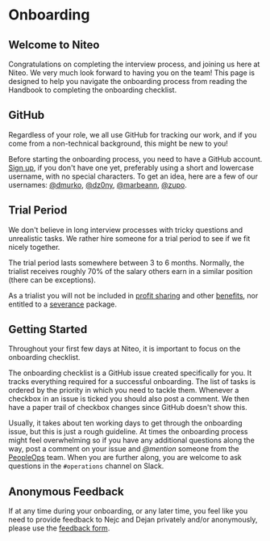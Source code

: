 # Onboarding

## Welcome to Niteo

Congratulations on completing the interview process, and joining us here at Niteo. We very much look forward to having you on the team! This page is designed to help you navigate the onboarding process from reading the Handbook to completing the onboarding checklist.

## GitHub

Regardless of your role, we all use GitHub for tracking our work, and if you come from a non-technical background, this might be new to you!

Before starting the onboarding process, you need to have a GitHub account. [Sign up](https://github.com/join), if you don't have one yet, preferably using a short and lowercase username, with no special characters. To get an idea, here are a few of our usernames: [@dmurko](https://github.com/dmurko), [@dz0ny](https://github.com/dz0ny), [@marbeann](https://github.com/marbeann), [@zupo](https://github.com/zupo).

## Trial Period

We don't believe in long interview processes with tricky questions and unrealistic tasks. We rather hire someone for a trial period to see if we fit nicely together.

The trial period lasts somewhere between 3 to 6 months. Normally, the trialist receives roughly 70% of the salary others earn in a similar position (there can be exceptions).

As a trialist you will not be included in [profit sharing](../people/profit-sharing.md) and other [benefits](../people/benefits.md), nor entitled to a [severance](../people/salary.md#lay-off--severance-policy) package.

## Getting Started

Throughout your first few days at Niteo, it is important to focus on the onboarding checklist.

The onboarding checklist is a GitHub issue created specifically for you. It tracks everything required for a successful onboarding. The list of tasks is ordered by the priority in which you need to tackle them. Whenever a checkbox in an issue is ticked you should also post a comment. We then have a paper trail of checkbox changes since GitHub doesn't show this.

Usually, it takes about ten working days to get through the onboarding issue, but this is just a rough guideline. At times the onboarding process might feel overwhelming so if you have any additional questions along the way, post a comment on your issue and _@mention_ someone from the [PeopleOps] team. When you are further along, you are welcome to ask questions in the `#operations` channel on Slack.

## Anonymous Feedback

If at any time during your onboarding, or any later time, you feel like you need to provide feedback to Nejc and Dejan privately and/or anonymously, please use the [feedback form](https://niteoweb.github.io/feedback).


<!-- References --->

[PeopleOps]: https://github.com/orgs/niteoweb/teams/peopleops
